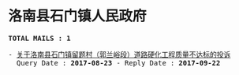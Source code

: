 # 洛南县石门镇人民政府
<pre><b>TOTAL MAILS : 1</b></pre>
<pre>
- <a href="../../categories/mails/4305.md">关于洛南县石门镇留题村（郭兰峪段）道路硬化工程质量不达标的投诉</a><br/>  Query Date : <b>2017-08-23</b> - Reply Date : <b>2017-09-22</b>
</pre>
